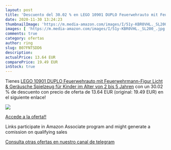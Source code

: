 ```yaml
---
layout: post
title: 'Descuento del 30.02 % en LEGO 10901 DUPLO Feuerwehrauto mit Feuer'
date: 2020-11-30 13:24:23
thumbnailImage: 'https://m.media-amazon.com/images/I/51y-KBR0VHL._SL200_.jpg'
images: [ 'https://m.media-amazon.com/images/I/51y-KBR0VHL._SL200_.jpg' ]
comments: true
category: ofertas
author: ring
slug: B07FNTSDD6
description:
actualPrice: 13.64 EUR
comparePrice: 19.49 EUR
inStock: true
---
```


Tienes [LEGO 10901 DUPLO Feuerwehrauto mit Feuerwehrmann-Figur  Licht & Geräusche  Spielzeug für Kinder im Alter von 2 bis 5 Jahren](https://www.amazon.de/dp/B07FNTSDD6/?tag=tolees0ca-21) con un 30.02 % de descuento con precio de oferta de 13.64 EUR (original: 19.49 EUR) en el siguiente enlace!

[![](https://m.media-amazon.com/images/I/51y-KBR0VHL._SL200_.jpg)](https://www.amazon.de/dp/B07FNTSDD6/?tag=tolees0ca-21)

[Accede a la oferta!!](https://www.amazon.de/dp/B07FNTSDD6/?tag=tolees0ca-21)

Links participate in Amazon Associate program and might generate a comission on qualifying sales

[Consulta otras ofertas en nuestro canal de telegram](https://t.me/s/ofertas25)
